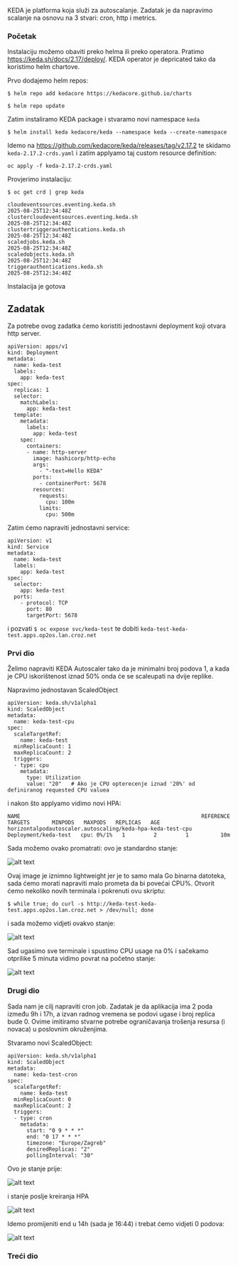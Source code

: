 KEDA je platforma koja služi za autoscalanje. Zadatak je da napravimo scalanje na osnovu na 3 stvari: cron, http i metrics.

### Početak

Instalaciju možemo obaviti preko helma ili preko operatora. Pratimo https://keda.sh/docs/2.17/deploy/. KEDA operator je depricated tako da koristimo helm chartove.

Prvo dodajemo helm repos:
```
$ helm repo add kedacore https://kedacore.github.io/charts

$ helm repo update
```

Zatim instaliramo KEDA package i stvaramo novi namespace ```keda```
```
$ helm install keda kedacore/keda --namespace keda --create-namespace
```
Idemo na https://github.com/kedacore/keda/releases/tag/v2.17.2 te skidamo ```keda-2.17.2-crds.yaml``` i zatim applyamo taj custom resource definition:
```
oc apply -f keda-2.17.2-crds.yaml
```
Provjerimo instalaciju:
```
$ oc get crd | grep keda

cloudeventsources.eventing.keda.sh                                        2025-08-25T12:34:48Z
clustercloudeventsources.eventing.keda.sh                                 2025-08-25T12:34:48Z
clustertriggerauthentications.keda.sh                                     2025-08-25T12:34:48Z
scaledjobs.keda.sh                                                        2025-08-25T12:34:48Z
scaledobjects.keda.sh                                                     2025-08-25T12:34:48Z
triggerauthentications.keda.sh                                            2025-08-25T12:34:48Z
```

Instalacija je gotova

## Zadatak

Za potrebe ovog zadatka ćemo koristiti jednostavni deployment koji otvara http server.
```
apiVersion: apps/v1
kind: Deployment
metadata:
  name: keda-test
  labels:
    app: keda-test
spec:
  replicas: 1
  selector:
    matchLabels:
      app: keda-test
  template:
    metadata:
      labels:
        app: keda-test
    spec:
      containers:
      - name: http-server
        image: hashicorp/http-echo
        args:
          - "-text=Hello KEDA"
        ports:
          - containerPort: 5678
        resources:
          requests:
            cpu: 100m
          limits:
            cpu: 500m

```

Zatim ćemo napraviti jednostavni service:
```
apiVersion: v1
kind: Service
metadata:
  name: keda-test
  labels:
    app: keda-test
spec:
  selector:
    app: keda-test
  ports:
    - protocol: TCP
      port: 80
      targetPort: 5678
```

i pozvati ```$ oc expose svc/keda-test``` te dobiti ```keda-test-keda-test.apps.op2os.lan.croz.net```

### Prvi dio
Želimo napraviti KEDA Autoscaler tako da je minimalni broj podova 1, a kada je CPU iskorištenost iznad 50% onda će se scaleupati na dvije replike.

Napravimo jednostavan ScaledObject
```
apiVersion: keda.sh/v1alpha1
kind: ScaledObject
metadata:
  name: keda-test-cpu
spec:
  scaleTargetRef:
    name: keda-test
  minReplicaCount: 1
  maxReplicaCount: 2
  triggers:
  - type: cpu
    metadata:
      type: Utilization
      value: "20"   # Ako je CPU opterecenje iznad '20%' od definiranog requested CPU valuea

```
i nakon što applyamo vidimo novi HPA:
```
NAME                                                         REFERENCE              TARGETS       MINPODS   MAXPODS   REPLICAS   AGE
horizontalpodautoscaler.autoscaling/keda-hpa-keda-test-cpu   Deployment/keda-test   cpu: 0%/1%   1         2         1          10m
```

Sada možemo ovako promatrati:
ovo je standardno stanje:

![alt text](images/keda1.png)

Ovaj image je iznimno lightweight jer je to samo mala Go binarna datoteka, sada ćemo morati napraviti malo prometa da bi povećai CPU%. Otvorit ćemo nekoliko novih terminala i pokrenuti ovu skriptu:
```
$ while true; do curl -s http://keda-test-keda-test.apps.op2os.lan.croz.net > /dev/null; done
```
i sada možemo vidjeti ovakvo stanje:

![alt text](images/keda2.png)

Sad ugasimo sve terminale i spustimo CPU usage na 0% i sačekamo otprilike 5 minuta vidimo povrat na početno stanje:

![alt text](images/keda3.png)

### Drugi dio
Sada nam je cilj napraviti cron job. Zadatak je da aplikacija ima 2 poda između 9h i 17h, a izvan radnog vremena se podovi ugase i broj replica bude 0. Ovime imitiramo stvarne potrebe ograničavanja trošenja resursa (i novaca) u poslovnim okruženjima.

Stvaramo novi ScaledObject:
```
apiVersion: keda.sh/v1alpha1
kind: ScaledObject
metadata:
  name: keda-test-cron
spec:
  scaleTargetRef:
    name: keda-test
  minReplicaCount: 0
  maxReplicaCount: 2
  triggers:
  - type: cron
    metadata:
      start: "0 9 * * *"
      end: "0 17 * * *"
      timezone: "Europe/Zagreb"
      desiredReplicas: "2"
      pollingInterval: "30"

```
Ovo je stanje prije:

![alt text](images/keda4.png)

i stanje poslje kreiranja HPA

![alt text](images/keda5.png)

Idemo promijeniti end u 14h (sada je 16:44) i trebat ćemo vidjeti 0 podova:

![alt text](images/keda6.png)

### Treći dio
